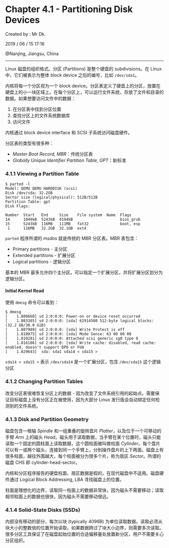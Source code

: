 # Chapter 4.1 - Partitioning Disk Devices

Created by : Mr Dk.

2019 / 06 / 15 17:16

@Nanjing, Jiangsu, China

---

Linux 磁盘的组织格式。分区 (Partitions) 是整个硬盘的 subdivisions。在 Linux 中，它们被表示为整体 block device 之后的编号，比如 `/dev/sda1`。

内核将每一个分区视为一个 block device。分区表定义了硬盘上的分区，放置在硬盘上的小一块区域上。在每个分区上，可以运行文件系统，存放了文件和目录的数据。如果想要访问文件中的数据：

1. 在分区表中找到分区位置
2. 查找分区上的文件系统数据库
3. 访问文件

内核通过 block device interface 和 SCSI 子系统访问磁盘硬件。

分区表的类型有很多种：

- *Master Boot Record, MBR*：传统分区表
- *Globally Unique Identifier Partition Table, GPT*：新标准

### 4.1.1 Viewing a Partition Table

```console
$ parted -l
Model: QEMU QEMU HARDDISK (scsi)
Disk /dev/sda: 32.2GB
Sector size (logical/physical): 512B/512B
Partition Table: gpt
Disk Flags:

Number  Start   End     Size    File system  Name  Flags
14      1049kB  5243kB  4194kB                     bios_grub
15      5243kB  116MB   111MB   fat32              boot, esp
 1      116MB   32.2GB  32.1GB  ext4
```

`parted` 程序所谓的 *msdos* 就是传统的 MBR 分区表。MBR 表包含：

- Primary partitions - 主分区
- Extended partitions - 扩展分区
- Logical partitions - 逻辑分区

基本的 MBR 最多允许四个主分区。可以指定一个扩展分区，并将扩展分区划分为逻辑分区。

#### Initial Kernel Read

使用 `dmesg` 命令可以看到：

```console
$ dmesg
[    1.800660] sd 2:0:0:0: Power-on or device reset occurred
[    1.803385] sd 2:0:0:0: [sda] 62914560 512-byte logical blocks: (32.2 GB/30.0 GiB)
[    1.807989] sd 2:0:0:0: [sda] Write Protect is off
[    1.810075] sd 2:0:0:0: [sda] Mode Sense: 63 00 00 08
[    1.810281] sd 2:0:0:0: Attached scsi generic sg0 type 0
[    1.816186] sd 2:0:0:0: [sda] Write cache: disabled, read cache: enabled, doesn't support DPO or FUA
[    1.829643]  sda: sda1 sda14 < sda15 >
```

`sda14 < sda15 >` 表示 `/dev/sda14` 是一个扩展分区，包含 `/dev/sda15` 这个逻辑分区

### 4.1.2 Changing Partition Tables

改变分区表很难恢复分区上的数据 - 因为改变了文件系统引用的起始点。需要保证目标磁盘上没有分区正在被使用，因为大部分 Linux 发行版会自动绑定任何检测到的文件系统。

### 4.1.3 Disk and Partition Geometry

磁盘包含一根轴 *Spindle* 和一组重叠的旋转盘片 *Platter*，以及位于一个可移动的手臂 *Arm* 上的磁头 *Head*。磁头用于读取数据，当手臂在某个位置时，磁头只能读取一个固定的圆柱面上读取数据，这个圆柱面被叫做柱面 *Cylinder*。每个盘片可以有一或两个磁头，连接到同一个手臂上，分别操作盘片的上下两面。磁盘上有很多柱面，越往外围越大，每个柱面被分为很多个片，称为扇区 *Sector*。所谓的磁盘 CHS 即 cylinder-head-sector。

内核和分区程序报告的硬盘柱面、扇区数据是假的，在现代磁盘中不适用。磁盘硬件通过 Logical Block Addressing, LBA 寻找磁盘上的位置。

柱面是理想化的边界，读取同一柱面上的数据非常快，因为磁头不需要移动；读取相邻柱面上的数据也很快，因为磁头不需要移动很远。

### 4.1.4 Solid-State Disks (SSDs)

内部没有移动的部分，每次以块 (typically 4096B) 为单位读取数据。读取必须从块大小的整数倍的位置开始读取，如果数据跨过了块大小边界，则需要多次读取。很多分区工具保证了在磁盘起始位置的合适偏移量处放置新分区，用户不需要关心分区组织。

